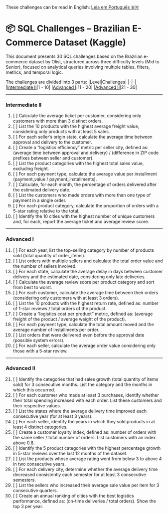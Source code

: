 These challenges can be read in English: [Leia em Português :brazil:](/sql/DESAFIOS.md)

# 📦 SQL Challenges – Brazilian E-Commerce Dataset (Kaggle)

This document presents 30 SQL challenges based on the Brazilian e-commerce dataset by Olist, structured across three difficulty levels (Mid to Senior), focused on analytical queries involving multiple tables, filters, metrics, and temporal logic.

The challenges are divided into 3 parts:
|Level|Challenges|
|-|-|
|[Intermediate II](#intermediate-ii)|1 - 10|
|[Advanced I](#advanced-i)|11 - 20|
|[Advanced II](#advanced-ii)|21 - 30|

---

### Intermediate II

1. [ ] Calculate the average ticket per customer, considering only customers with more than 3 distinct orders.  
2. [ ] List the 10 products with the highest average freight value, considering only products with at least 5 sales.  
3. [ ] For each seller’s origin state, calculate the average time between approval and delivery to the customer.  
4. [ ] Create a “logistics efficiency” metric per seller city, defined as: (average time between approval and delivery) / (difference in ZIP code prefixes between seller and customer).  
5. [ ] List the product categories with the highest total sales value, excluding freight.  
6. [ ] For each payment type, calculate the average value per installment (payment_value / payment_installments).  
7. [ ] Calculate, for each month, the percentage of orders delivered after the estimated delivery date.  
8. [ ] List the customers who made orders with more than one type of payment in a single order.  
9. [ ] For each product category, calculate the proportion of orders with a 5-star rating relative to the total.  
10. [ ] Identify the 10 cities with the highest number of unique customers and, for each, report the average ticket and average review score.

---

### Advanced I

11. [ ] For each year, list the top-selling category by number of products sold (total quantity of order_items).  
12. [ ] List orders with multiple sellers and calculate the total order value and the number of sellers involved.  
13. [ ] For each state, calculate the average delay in days between customer delivery and the estimated date, considering only late deliveries.  
14. [ ] Calculate the average review score per product category and sort from best to worst.  
15. [ ] For each customer, calculate the average time between their orders (considering only customers with at least 3 orders).  
16. [ ] List the 10 products with the highest return rate, defined as: number of 1-star reviews / total orders of the product.  
17. [ ] Create a “logistics cost per product” metric, defined as: (average freight of the product / average weight of the product).  
18. [ ] For each payment type, calculate the total amount moved and the average number of installments per order.  
19. [ ] List orders that were delivered even before the approval date (possible system errors).  
20. [ ] For each seller, calculate the average order value considering only those with a 5-star review.

---

### Advanced II

21. [ ] Identify the categories that had sales growth (total quantity of items sold) for 3 consecutive months. List the category and the months in which this occurred.  
22. [ ] For each customer who made at least 3 purchases, identify whether their total spending increased with each order. List these customers and their respective values.  
23. [ ] List the states where the average delivery time improved each consecutive year (for at least 3 years).  
24. [ ] For each seller, identify the years in which they sold products in at least 4 distinct categories.  
25. [ ] Create a customer loyalty index, defined as: number of orders with the same seller / total number of orders. List customers with an index above 0.8.  
26. [ ] Identify the 5 product categories with the highest percentage growth in 5-star reviews over the last 12 months of the dataset.  
27. [ ] List the products whose average rating went from below 3 to above 4 in two consecutive years.  
28. [ ] For each delivery city, determine whether the average delivery time decreased consistently each semester for at least 3 consecutive semesters.  
29. [ ] List the sellers who increased their average sale value per item for 3 consecutive quarters.  
30. [ ] Create an annual ranking of cities with the best logistics performance, defined as: (on-time deliveries / total orders). Show the top 3 per year.
